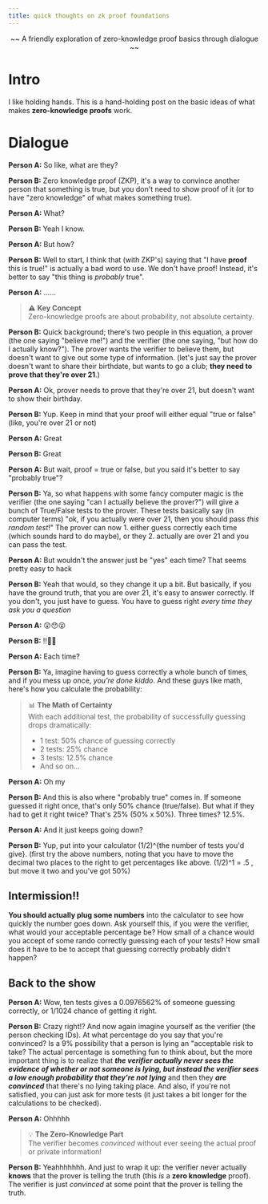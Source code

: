 ```yaml
---
title: quick thoughts on zk proof foundations
---
```


<center> ~~ A friendly exploration of zero-knowledge proof basics through dialogue ~~ </center>

# Intro

I like holding hands. This is a hand-holding post on the basic ideas of what makes **zero-knowledge proofs** work.

# Dialogue

**Person A:** So like, what are they?

**Person B:** Zero knowledge proof (ZKP), it's a way to convince another person that something is true, but you don't need to show proof of it (or to have "zero knowledge" of what makes something true).

**Person A:** What?

**Person B:** Yeah I know.

**Person A:** But how?

**Person B:** Well to start, I think that (with ZKP's) saying that "I have **proof** this is true!" is actually a bad word to use. We don't have proof! Instead, it's better to say "this thing is *probably* true".

**Person A:** ......

> ⚠️ **Key Concept**  
> Zero-knowledge proofs are about probability, not absolute certainty.

**Person B:** Quick background; there's two people in this equation, a prover (the one saying "believe me!") and the verifier (the one saying, "but how do I actually know?"). The prover wants the verifier to believe them, but doesn't want to give out some type of information. (let's just say the prover doesn't want to share their birthdate, but wants to go a club; **they need to prove that they're over 21**.)

**Person A:** Ok, prover needs to prove that they're over 21, but doesn't want to show their birthday.

**Person B:** Yup. Keep in mind that your proof will either equal "true or false" (like, you're over 21 or not)

**Person A:** Great

**Person B:** Great

**Person A:** But wait, proof = true or false, but you said it's better to say "probably true"?

**Person B:** Ya, so what happens with some fancy computer magic is the verifier (the one saying "can I actually believe the prover?") will give a bunch of True/False tests to the prover. These tests basically say (in computer terms) "ok, if you actually were over 21, then you should pass *this random test*!" The prover can now 1. either guess correctly each time (which sounds hard to do maybe), or they 2. actually are over 21 and you can pass the test.

**Person A:** But wouldn't the answer just be "yes" each time? That seems pretty easy to hack

**Person B:** Yeah that would, so they change it up a bit. But basically, if you have the ground truth, that you are over 21, it's easy to answer correctly. If you don't, you just have to guess. You have to guess right *every time they ask you a question*

**Person A:** 😲😯😮

**Person B:** ‼️🤯😵

**Person A:** Each time?

**Person B:** Ya, imagine having to guess correctly a whole bunch of times, and if you mess up once, *you're done kiddo*. And these guys like math, here's how you calculate the probability:

> 📊 **The Math of Certainty**  
> With each additional test, the probability of successfully guessing drops dramatically:
> - 1 test: 50% chance of guessing correctly
> - 2 tests: 25% chance
> - 3 tests: 12.5% chance
> - And so on...

**Person A:** Oh my

**Person B:** And this is also where "probably true" comes in. If someone guessed it right once, that's only 50% chance (true/false). But what if they had to get it right twice? That's 25% (50% x 50%). Three times? 12.5%.

**Person A:** And it just keeps going down?

**Person B:** Yup, put into your calculator (1/2)^{the number of tests you'd give}. (first try the above numbers, noting that you have to move the decimal two places to the right to get percentages like above. (1/2)^1 = .5 , but move it two and you've got 50%)

## Intermission!!

**You should actually plug some numbers** into the calculator to see how quickly the number goes down. Ask yourself this, if you were the verifier, what would your acceptable percentage be? How small of a chance would you accept of some rando correctly guessing each of your tests? How small does it have to be to accept that guessing correctly probably didn't happen?

## Back to the show

**Person A:** Wow, ten tests gives a 0.0976562% of someone guessing correctly, or 1/1024 chance of getting it right.

**Person B:** Crazy right!? And now again imagine yourself as the verifier (the person checking IDs). At what percentage do you say that you're convinced? Is a 9% possibility that a person is lying an "acceptable risk to take? The actual percentage is something fun to think about, but the more important thing is to realize that ***the verifier actually never sees the evidence of whether or not someone is lying, but instead the verifier sees a low enough probability that they're not lying*** and then they ***are convinced*** that there's no lying taking place. And also, if you're not satisfied, you can just ask for more tests (it just takes a bit longer for the calculations to be checked).

**Person A:** Ohhhhh

> 💡 **The Zero-Knowledge Part**  
> The verifier becomes *convinced* without ever seeing the actual proof or private information!

**Person B:** Yeahhhhhhh. And just to wrap it up: the verifier never actually **knows** that the prover is telling the truth (this *is* a **zero knowledge** proof). The verifier is just *convinced* at some point that the prover is telling the truth.

